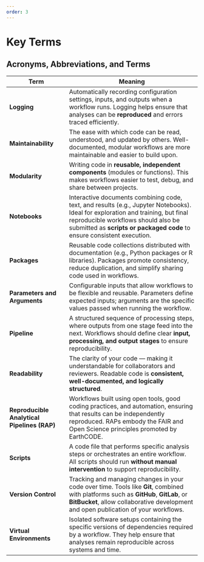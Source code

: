 ```yaml
---
order: 3
---
```


# Key Terms

## Acronyms, Abbreviations, and Terms

| **Term** | **Meaning** |
|-----------|-------------|
| **Logging** | Automatically recording configuration settings, inputs, and outputs when a workflow runs. Logging helps ensure that analyses can be **reproduced** and errors traced efficiently. |
| **Maintainability** | The ease with which code can be read, understood, and updated by others. Well-documented, modular workflows are more maintainable and easier to build upon. |
| **Modularity** | Writing code in **reusable, independent components** (modules or functions). This makes workflows easier to test, debug, and share between projects. |
| **Notebooks** | Interactive documents combining code, text, and results (e.g., Jupyter Notebooks). Ideal for exploration and training, but final reproducible workflows should also be submitted as **scripts or packaged code** to ensure consistent execution. |
| **Packages** | Reusable code collections distributed with documentation (e.g., Python packages or R libraries). Packages promote consistency, reduce duplication, and simplify sharing code used in workflows. |
| **Parameters and Arguments** | Configurable inputs that allow workflows to be flexible and reusable. Parameters define expected inputs; arguments are the specific values passed when running the workflow. |
| **Pipeline** | A structured sequence of processing steps, where outputs from one stage feed into the next. Workflows should define clear **input, processing, and output stages** to ensure reproducibility. |
| **Readability** | The clarity of your code — making it understandable for collaborators and reviewers. Readable code is **consistent, well-documented, and logically structured**. |
| **Reproducible Analytical Pipelines (RAP)** | Workflows built using open tools, good coding practices, and automation, ensuring that results can be independently reproduced. RAPs embody the FAIR and Open Science principles promoted by EarthCODE. |
| **Scripts** | A code file that performs specific analysis steps or orchestrates an entire workflow. All scripts should run **without manual intervention** to support reproducibility. |
| **Version Control** | Tracking and managing changes in your code over time. Tools like **Git**, combined with platforms such as **GitHub**, **GitLab**, or **BitBucket**, allow collaborative development and open publication of your workflows. |
| **Virtual Environments** | Isolated software setups containing the specific versions of dependencies required by a workflow. They help ensure that analyses remain reproducible across systems and time. |
